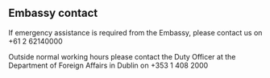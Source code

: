 ## Embassy contact

If emergency assistance is required from the Embassy, please contact us on +61 2 62140000

Outside normal working hours please contact the Duty Officer at the Department of Foreign Affairs in Dublin on +353 1 408 2000